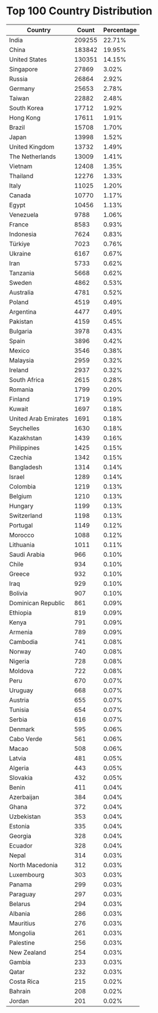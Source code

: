# Top 100 Country Distribution
| Country | Count | Percentage |
|----|----|----|
| India | 209255 | 22.71% |
| China | 183842 | 19.95% |
| United States | 130351 | 14.15% |
| Singapore | 27869 | 3.02% |
| Russia | 26864 | 2.92% |
| Germany | 25653 | 2.78% |
| Taiwan | 22882 | 2.48% |
| South Korea | 17712 | 1.92% |
| Hong Kong | 17611 | 1.91% |
| Brazil | 15708 | 1.70% |
| Japan | 13998 | 1.52% |
| United Kingdom | 13732 | 1.49% |
| The Netherlands | 13009 | 1.41% |
| Vietnam | 12408 | 1.35% |
| Thailand | 12276 | 1.33% |
| Italy | 11025 | 1.20% |
| Canada | 10770 | 1.17% |
| Egypt | 10456 | 1.13% |
| Venezuela | 9788 | 1.06% |
| France | 8583 | 0.93% |
| Indonesia | 7624 | 0.83% |
| Türkiye | 7023 | 0.76% |
| Ukraine | 6167 | 0.67% |
| Iran | 5733 | 0.62% |
| Tanzania | 5668 | 0.62% |
| Sweden | 4862 | 0.53% |
| Australia | 4781 | 0.52% |
| Poland | 4519 | 0.49% |
| Argentina | 4477 | 0.49% |
| Pakistan | 4159 | 0.45% |
| Bulgaria | 3978 | 0.43% |
| Spain | 3896 | 0.42% |
| Mexico | 3546 | 0.38% |
| Malaysia | 2959 | 0.32% |
| Ireland | 2937 | 0.32% |
| South Africa | 2615 | 0.28% |
| Romania | 1799 | 0.20% |
| Finland | 1719 | 0.19% |
| Kuwait | 1697 | 0.18% |
| United Arab Emirates | 1691 | 0.18% |
| Seychelles | 1630 | 0.18% |
| Kazakhstan | 1439 | 0.16% |
| Philippines | 1425 | 0.15% |
| Czechia | 1342 | 0.15% |
| Bangladesh | 1314 | 0.14% |
| Israel | 1289 | 0.14% |
| Colombia | 1219 | 0.13% |
| Belgium | 1210 | 0.13% |
| Hungary | 1199 | 0.13% |
| Switzerland | 1198 | 0.13% |
| Portugal | 1149 | 0.12% |
| Morocco | 1088 | 0.12% |
| Lithuania | 1011 | 0.11% |
| Saudi Arabia | 966 | 0.10% |
| Chile | 934 | 0.10% |
| Greece | 932 | 0.10% |
| Iraq | 929 | 0.10% |
| Bolivia | 907 | 0.10% |
| Dominican Republic | 861 | 0.09% |
| Ethiopia | 819 | 0.09% |
| Kenya | 791 | 0.09% |
| Armenia | 789 | 0.09% |
| Cambodia | 741 | 0.08% |
| Norway | 740 | 0.08% |
| Nigeria | 728 | 0.08% |
| Moldova | 722 | 0.08% |
| Peru | 670 | 0.07% |
| Uruguay | 668 | 0.07% |
| Austria | 655 | 0.07% |
| Tunisia | 654 | 0.07% |
| Serbia | 616 | 0.07% |
| Denmark | 595 | 0.06% |
| Cabo Verde | 561 | 0.06% |
| Macao | 508 | 0.06% |
| Latvia | 481 | 0.05% |
| Algeria | 443 | 0.05% |
| Slovakia | 432 | 0.05% |
| Benin | 411 | 0.04% |
| Azerbaijan | 384 | 0.04% |
| Ghana | 372 | 0.04% |
| Uzbekistan | 353 | 0.04% |
| Estonia | 335 | 0.04% |
| Georgia | 328 | 0.04% |
| Ecuador | 328 | 0.04% |
| Nepal | 314 | 0.03% |
| North Macedonia | 312 | 0.03% |
| Luxembourg | 303 | 0.03% |
| Panama | 299 | 0.03% |
| Paraguay | 297 | 0.03% |
| Belarus | 294 | 0.03% |
| Albania | 286 | 0.03% |
| Mauritius | 276 | 0.03% |
| Mongolia | 261 | 0.03% |
| Palestine | 256 | 0.03% |
| New Zealand | 254 | 0.03% |
| Gambia | 233 | 0.03% |
| Qatar | 232 | 0.03% |
| Costa Rica | 215 | 0.02% |
| Bahrain | 208 | 0.02% |
| Jordan | 201 | 0.02% |
